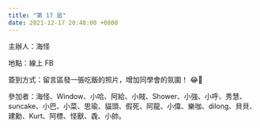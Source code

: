 ```yaml
---
title: "第 17 屆"
date: 2021-12-17 20:48:00 +0800
---
```


主辦人：海怪

地點：線上 FB

簽到方式：留言區發一張吃飯的照片，增加同學會的氛圍！ 😂🤣

參加者：海怪、Window、小哈、阿給、小賊、Shower、小強、小呼、秀慧、suncake、小巴、小菜、思瑜、貓頭、假死、阿龍、小偉、樂咖、dilong、貝貝、建勳、Kurt、阿標、怪獸、毳、小帥。
